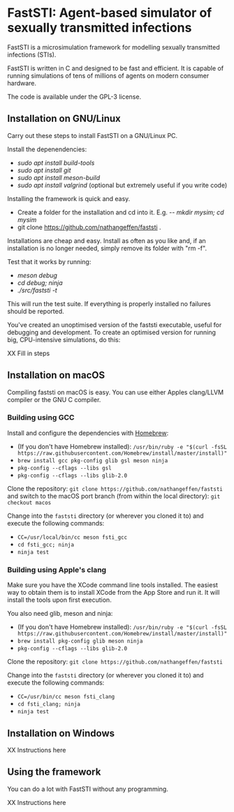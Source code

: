 # FastSTI: Agent-based simulator of sexually transmitted infections

FastSTI is a microsimulation framework for modelling sexually transmitted
infections (STIs).

FastSTI is written in C and designed to be fast and efficient. It is capable of
running simulations of tens of millions of agents on modern consumer hardware.

The code is available under the GPL-3 license.

## Installation on GNU/Linux

Carry out these steps to install FastSTI on a GNU/Linux PC.

Install the depenendencies:

- *sudo apt install build-tools*
- *sudo apt install git*
- *sudo apt install meson-build*
- *sudo apt install valgrind* (optional but extremely useful if you write code)


Installing the framework is quick and easy.

- Create a folder for the installation and cd into it. E.g.
-- *mkdir mysim; cd mysim*
- git clone https://github.com/nathangeffen/faststi .

Installations are cheap and easy. Install as often as you like and, if an
installation is no longer needed, simply remove its folder with "rm -f".

Test that it works by running:

- *meson debug*
- *cd debug; ninja*
- *./src/faststi -t*

This will run the test suite. If everything is properly installed no failures
should be reported.

You've created an unoptimised version of the faststi executable, useful for
debugging and development. To create an optimised version for running big,
CPU-intensive simulations, do this:

XX Fill in steps

## Installation on macOS

Compiling faststi on macOS is easy. You can use either Apples clang/LLVM compiler
or the GNU C compiler.

### Building using GCC

Install and configure the dependencies with [Homebrew](https://brew.sh):

* (If you don't have Homebrew installed): `/usr/bin/ruby -e "$(curl -fsSL https://raw.githubusercontent.com/Homebrew/install/master/install)"`
* `brew install gcc pkg-config glib gsl meson ninja`
* `pkg-config --cflags --libs gsl`
* `pkg-config --cflags --libs glib-2.0`

Clone the repository: `git clone https://github.com/nathangeffen/faststi` and
switch to the macOS port branch (from within the local directory): `git checkout macos`

Change into the `faststi` directory (or wherever you cloned it to) and execute
the following commands:

* `CC=/usr/local/bin/cc meson fsti_gcc`
* `cd fsti_gcc; ninja`
* `ninja test`

### Building using Apple's clang

Make sure you have the XCode command line tools installed. The easiest way to obtain
them is to install XCode from the App Store and run it. It will install the tools
upon first execution.

You also need glib, meson and ninja:

* (If you don't have Homebrew installed): `/usr/bin/ruby -e "$(curl -fsSL https://raw.githubusercontent.com/Homebrew/install/master/install)"`
* `brew install pkg-config glib meson ninja`
* `pkg-config --cflags --libs glib-2.0`

Clone the repository: `git clone https://github.com/nathangeffen/faststi`

Change into the `faststi` directory (or wherever you cloned it to) and execute
the following commands:

* `CC=/usr/bin/cc meson fsti_clang`
* `cd fsti_clang; ninja`
* `ninja test`

## Installation on Windows

XX Instructions here

## Using the framework

You can do a lot with FastSTI without any programming.

XX Instructions here

